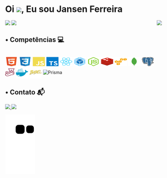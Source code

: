 <div>
  <h1 align="left">Oi <img src="https://raw.githubusercontent.com/kaueMarques/kaueMarques/master/hi.gif" height="30px">, Eu sou Jansen Ferreira</h1>
  <img align="right" height="290em" src="coding.gif"/>
<div>
  <img 
     height="180" 
     src="https://github-readme-stats.vercel.app/api?username=Jansenck&show_icons=true&theme=radical" 
  />
  <img  
       height="203" 
       src="https://github-readme-stats.vercel.app/api/top-langs/?username=Jansenck&layout=compact&langs_count=16&theme=radical" 
  />
</div>
  
##
## • Competências 💻
<div align="left" style="display: inline_block"><br> 
  <img 
       align="center" 
       alt="HTML" 
       height="30"
       width="40" 
       src="https://raw.githubusercontent.com/devicons/devicon/master/icons/html5/html5-original.svg">
  <img 
       align="center" 
       alt="CSS" 
       height="30" 
       width="40" 
       src="https://raw.githubusercontent.com/devicons/devicon/master/icons/css3/css3-original.svg">
  <img 
       align="center" 
       alt="Js" 
       height="30" 
       width="40" 
       src="https://raw.githubusercontent.com/devicons/devicon/master/icons/javascript/javascript-plain.svg">
    <img 
       align="center" 
       alt="Typescript" 
       height="30" 
       width="40" 
       src="https://github.com/devicons/devicon/blob/master/icons/typescript/typescript-original.svg">
  <img 
       align="center" 
       alt="React" 
       height="30" 
       width="40" 
       src="https://raw.githubusercontent.com/devicons/devicon/master/icons/react/react-original.svg">
  <img 
       align="center" 
       alt="Webpack" 
       height="30" 
       width="40" 
       src="https://github.com/devicons/devicon/blob/master/icons/webpack/webpack-original.svg">
    <img 
       align="center" 
       alt="NodeJs" 
       height="30" 
       width="40" 
       src="https://github.com/devicons/devicon/blob/master/icons/nodejs/nodejs-original.svg">
  <img 
       align="center" 
       alt="Redis" 
       height="30" 
       width="40" 
       src="https://github.com/devicons/devicon/blob/master/icons/redis/redis-original.svg">
  <img 
       align="center" 
       alt="AWS" 
       height="30" 
       width="40" 
       src="https://github.com/devicons/devicon/blob/master/icons/amazonwebservices/amazonwebservices-original.svg">
  <img 
       align="center" 
       alt="MongoDB" 
       height="30" 
       width="40" 
       src="https://github.com/devicons/devicon/blob/master/icons/mongodb/mongodb-plain.svg">
  <img 
       align="center" 
       alt="PostgresSQL" 
       height="30" 
       width="40" 
       src="https://github.com/devicons/devicon/blob/master/icons/postgresql/postgresql-original.svg">
  <img 
       align="center" 
       alt="Jest" 
       height="25" 
       width="30" 
       src="https://github.com/devicons/devicon/blob/master/icons/jest/jest-plain.svg"> 
    <img 
       align="center" 
       alt="Docker" 
       height="40" 
       width="40" 
       src="https://github.com/devicons/devicon/blob/master/icons/docker/docker-plain.svg">
  <img 
       align="center"
       alt="Babel" 
       height="40" 
       width="40" 
       src="https://github.com/devicons/devicon/blob/master/icons/babel/babel-original.svg">
  <img 
       align="center" 
       alt="Prisma" 
       height="40" 
       width="50" 
       src="https://cdn.worldvectorlogo.com/logos/prisma-2.svg">
 
</div>
  
  ##
  ## • Contato 📬
<div> 
  <a href="mailto:jansencaik@gmail.com">
    <img 
         src="https://img.shields.io/badge/-Gmail-%23333?style=for-the-badge&logo=gmail&logoColor=white" target="_blank">
  </a>
  <a href="https://www.linkedin.com/in/jansen-caik-b03714100/" target="_blank">
    <img src="https://img.shields.io/badge/-LinkedIn-%230077B5?style=for-the-badge&logo=linkedin&logoColor=white" target="_blank">
  </a> 
 
  ![Snake animation](https://github.com/Jansenck/Jansenck/blob/output/github-contribution-grid-snake.svg)
 
</div>

